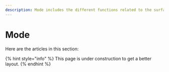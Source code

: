 ```yaml
---
description: Mode includes the different functions related to the surfaces and wireframe.
---
```


# Mode

Here are the articles in this section:

{% hint style="info" %}
This page is under construction to get a better layout.
{% endhint %}

